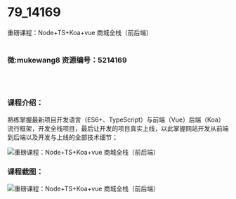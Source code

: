 # 79_14169
重磅课程：Node+TS+Koa+vue 商城全栈（前后端）
<br/></br>
<h3>微:mukewang8 资源编号：5214169</h3>
<br/></br>
<h3>课程介绍：</h3>
<p>熟练掌握最新项目开发语言（ES6+、TypeScript）与前端（Vue）后端（Koa）流行框架，开发全栈项目，最后让开发的项目真实上线，以此掌握网站开发从前端到后端以及开发与上线的全部技术细节；</p>
<p><img src="https://www.ko996.com/wp-content/uploads/img/2020/07/1-3-300x213.png" alt="重磅课程：Node+TS+Koa+vue 商城全栈（前后端）"></p>
<div class="info-desc">
<h3>课程截图：</h3>
<p><img src="https://www.ko996.com/wp-content/uploads/img/2020/07/2-5.png" alt="重磅课程：Node+TS+Koa+vue 商城全栈（前后端）"></p>


			
</div>
